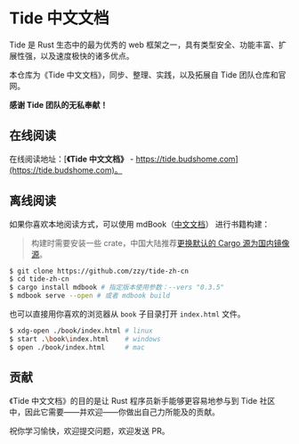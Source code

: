 # Tide 中文文档

[Build Status travis]: https://api.travis-ci.com/zzy/tide-zh-cn.svg?branch=master
[travis]: https://travis-ci.com/zzy/tide-zh-cn

Tide 是 Rust 生态中的最为优秀的 web 框架之一，具有类型安全、功能丰富、扩展性强，以及速度极快的诸多优点。

本仓库为《Tide 中文文档》，同步、整理、实践，以及拓展自 Tide 团队仓库和官网。

**感谢 Tide 团队的无私奉献！**

## 在线阅读

在线阅读地址：[**《Tide 中文文档》** - https://tide.budshome.com](https://tide.budshome.com)。

## 离线阅读

如果你喜欢本地阅读方式，可以使用 mdBook（[中文文档](https://mdbook.budshome.com)） 进行书籍构建：

> 构建时需要安装一些 crate，中国大陆推荐[更换默认的 Cargo 源为国内镜像源](https://cargo.budshome.com/reference/source-replacement.html)。

```bash
$ git clone https://github.com/zzy/tide-zh-cn
$ cd tide-zh-cn
$ cargo install mdbook # 指定版本使用参数：--vers "0.3.5"
$ mdbook serve --open # 或者 mdbook build
```

也可以直接用你喜欢的浏览器从 `book` 子目录打开 `index.html` 文件。

```bash
$ xdg-open ./book/index.html # linux
$ start .\book\index.html    # windows
$ open ./book/index.html     # mac
```

## 贡献

《Tide 中文文档》的目的是让 Rust 程序员新手能够更容易地参与到 Tide 社区中，因此它需要——并欢迎——你做出自己力所能及的贡献。

祝你学习愉快，欢迎提交问题，欢迎发送 PR。
